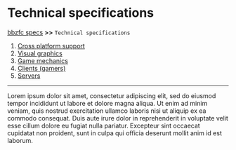 # Technical specifications

[bbzfc specs](../bbzfc_specs.md) **>>** `Technical specifications`

1. [Cross platform support](cross_platform_support.md)
2. [Visual graphics](visual_graphics.md)
3. [Game mechanics](game_mechanics.md)
4. [Clients (gamers)](clients_gamers.md)
5. [Servers](servers.md)

---

Lorem ipsum dolor sit amet, consectetur adipiscing elit, sed do eiusmod tempor incididunt ut labore et dolore magna
aliqua. Ut enim ad minim veniam, quis nostrud exercitation ullamco laboris nisi ut aliquip ex ea commodo consequat. Duis
aute irure dolor in reprehenderit in voluptate velit esse cillum dolore eu fugiat nulla pariatur. Excepteur sint
occaecat cupidatat non proident, sunt in culpa qui officia deserunt mollit anim id est laborum.
